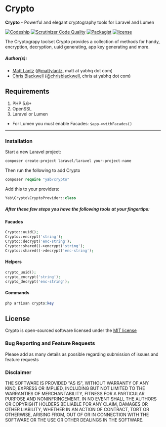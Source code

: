 # Crypto

**Crypto** - Powerful and elegant cryptography tools for Laravel and Lumen

[![Codeship](https://img.shields.io/codeship/6ef9c860-2f4a-0134-3809-5ebc8f268022.svg?maxAge=2592000)](https://packagist.org/packages/yab/crypto)
[![Scrutinizer Code Quality](https://scrutinizer-ci.com/g/YABhq/Crypto/badges/quality-score.png?b=develop)](https://scrutinizer-ci.com/g/YABhq/Crypto/?branch=develop)
[![Packagist](https://img.shields.io/packagist/dt/yab/crypto.svg?maxAge=2592000)](https://packagist.org/packages/yab/crypto)
[![license](https://img.shields.io/github/license/mashape/apistatus.svg?maxAge=2592000)](https://packagist.org/packages/yab/crypto)

The Cryptograpy toolset Crypto provides a collection of methods for handy, encryption, decryption, uuid generating, app key generating and more.

##### Author(s):
* [Matt Lantz](https://github.com/mlantz) ([@mattylantz](http://twitter.com/mattylantz), matt at yabhq dot com)
* [Chris Blackwell](https://github.com/chrisblackwell) ([@chrisblackwell](https://twitter.com/chrisblackwell), chris at yabhq dot com)

## Requirements

1. PHP 5.6+
2. OpenSSL
3. Laravel or Lumen

* For Lumen you must enable Facades: `$app->withFacades()`

----

### Installation

Start a new Laravel project:
```php
composer create-project laravel/laravel your-project-name
```

Then run the following to add Crypto
```php
composer require "yab/crypto"
```

Add this to your providers:
```php
Yab\Crypto\CryptoProvider::class
```

##### After these few steps you have the following tools at your fingertips:

#### Facades
```php
Crypto::uuid();
Crypto::encrypt('string');
Crypto::decrypt('enc-string');
Crypto::shared()->encrypt('string');
Crypto::shared()->decrypt('enc-string');
```

#### Helpers
```php
crypto_uuid();
crypto_encrypt('string');
crypto_decrypt('enc-string');
```

#### Commands
```php
php artisan crypto:key
```

## License
Crypto is open-sourced software licensed under the [MIT license](http://opensource.org/licenses/MIT)

### Bug Reporting and Feature Requests
Please add as many details as possible regarding submission of issues and feature requests

### Disclaimer
THE SOFTWARE IS PROVIDED "AS IS", WITHOUT WARRANTY OF ANY KIND, EXPRESS OR IMPLIED, INCLUDING BUT NOT LIMITED TO THE WARRANTIES OF MERCHANTABILITY, FITNESS FOR A PARTICULAR PURPOSE AND NONINFRINGEMENT. IN NO EVENT SHALL THE AUTHORS OR COPYRIGHT HOLDERS BE LIABLE FOR ANY CLAIM, DAMAGES OR OTHER LIABILITY, WHETHER IN AN ACTION OF CONTRACT, TORT OR OTHERWISE, ARISING FROM, OUT OF OR IN CONNECTION WITH THE SOFTWARE OR THE USE OR OTHER DEALINGS IN THE SOFTWARE.
